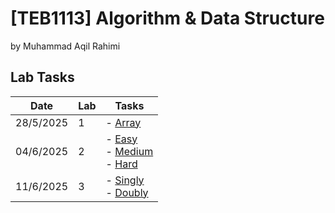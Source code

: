 # **[TEB1113]** Algorithm & Data Structure
by Muhammad Aqil Rahimi

## Lab Tasks

| Date      | Lab | Tasks                                                                                 |
| --------- | --- | ------------------------------------------------------------------------------------- |
| 28/5/2025 | 1   | - [Array](./L1/Array.cpp.cpp)                                                         |
| 04/6/2025 | 2   | - [Easy](./L2/Easy.cpp) <br> - [Medium](./L2/Medium.cpp) <br> - [Hard](./L2/Hard.cpp) |
| 11/6/2025 | 3   | - [Singly](./L3/Singly.cpp) <br> - [Doubly](./L3/Doubly.cpp)                          |
